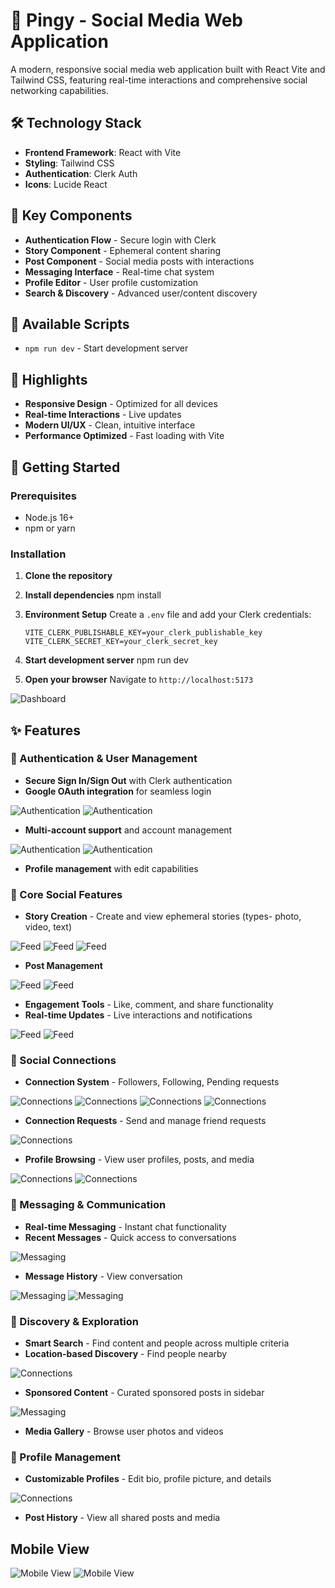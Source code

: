# 👋 Pingy - Social Media Web Application

A modern, responsive social media web application built with React Vite and Tailwind CSS, featuring real-time interactions and comprehensive social networking capabilities.

## 🛠️ Technology Stack

- **Frontend Framework**: React with Vite
- **Styling**: Tailwind CSS
- **Authentication**: Clerk Auth
- **Icons**: Lucide React

## 🎨 Key Components

- **Authentication Flow** - Secure login with Clerk
- **Story Component** - Ephemeral content sharing
- **Post Component** - Social media posts with interactions
- **Messaging Interface** - Real-time chat system
- **Profile Editor** - User profile customization
- **Search & Discovery** - Advanced user/content discovery

## 🔧 Available Scripts

- `npm run dev` - Start development server

## 🌟 Highlights

- **Responsive Design** - Optimized for all devices
- **Real-time Interactions** - Live updates
- **Modern UI/UX** - Clean, intuitive interface
- **Performance Optimized** - Fast loading with Vite

## 🚀 Getting Started

### Prerequisites
- Node.js 16+ 
- npm or yarn

### Installation

1. **Clone the repository**

2. **Install dependencies**
   npm install

3. **Environment Setup**
   Create a `.env` file and add your Clerk credentials:
   ```env
   VITE_CLERK_PUBLISHABLE_KEY=your_clerk_publishable_key
   VITE_CLERK_SECRET_KEY=your_clerk_secret_key
   ```

4. **Start development server**
   npm run dev

5. **Open your browser**
   Navigate to `http://localhost:5173`

![Dashboard](./screenshots/1.png) 

## ✨ Features

### 🔐 Authentication & User Management

- **Secure Sign In/Sign Out** with Clerk authentication
- **Google OAuth integration** for seamless login

![Authentication](./screenshots/1.png) 
![Authentication](./screenshots/2.png) 

- **Multi-account support** and account management

![Authentication](./screenshots/20.png) 
![Authentication](./screenshots/21.png) 

- **Profile management** with edit capabilities


### 📱 Core Social Features

- **Story Creation** - Create and view ephemeral stories (types- photo, video, text)

![Feed](./screenshots/6.png) 
![Feed](./screenshots/4.png) 
![Feed](./screenshots/5.png) 

- **Post Management**

![Feed](./screenshots/8.png) 
![Feed](./screenshots/3.png) 

- **Engagement Tools** - Like, comment, and share functionality
- **Real-time Updates** - Live interactions and notifications

![Feed](./screenshots/3.png) 
![Feed](./screenshots/7.png) 

### 👥 Social Connections

- **Connection System** - Followers, Following, Pending requests

![Connections](./screenshots/11.png) 
![Connections](./screenshots/12.png) 
![Connections](./screenshots/13.png) 
![Connections](./screenshots/14.png)

- **Connection Requests** - Send and manage friend requests

![Connections](./screenshots/15.png) 

- **Profile Browsing** - View user profiles, posts, and media

![Connections](./screenshots/17.png) 
![Connections](./screenshots/18.png)

### 💬 Messaging & Communication

- **Real-time Messaging** - Instant chat functionality
- **Recent Messages** - Quick access to conversations

![Messaging](./screenshots/3.png) 

- **Message History** - View conversation 

![Messaging](./screenshots/9.png) 
![Messaging](./screenshots/10.png) 

### 🎯 Discovery & Exploration
- **Smart Search** - Find content and people across multiple criteria
- **Location-based Discovery** - Find people nearby

![Connections](./screenshots/16.png) 

- **Sponsored Content** - Curated sponsored posts in sidebar

![Messaging](./screenshots/3.png) 

- **Media Gallery** - Browse user photos and videos

### 👤 Profile Management

- **Customizable Profiles** - Edit bio, profile picture, and details

![Connections](./screenshots/19.png)

- **Post History** - View all shared posts and media

## Mobile View

![Mobile View](./screenshots/22m.png) 
![Mobile View](./screenshots/23m.png) 
